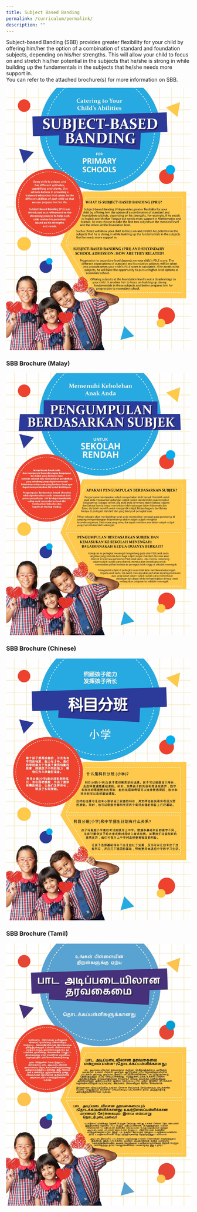 ```yaml
---
title: Subject Based Banding
permalink: /curriculum/permalink/
description: ""
---
```

Subject-based Banding (SBB) provides greater flexibility for your child by offering him/her the option of a combination of standard and foundation subjects, depending on his/her strengths. This will allow your child to focus on and stretch his/her potential in the subjects that he/she is strong in while building up the fundamentals in the subjects that he/she needs more support in.   
You can refer to the attached brochure(s) for more information on SBB.


![](/images/SBB.jpg)

### **SBB Brochure (Malay)**

![](/images/SBB%20malay.jpg)

### **SBB Brochure (Chinese)**

![](/images/SBB%20Chinese.jpg)

### **SBB Brochure (Tamil)**

![](/images/SBB%20Tamil.jpg)

